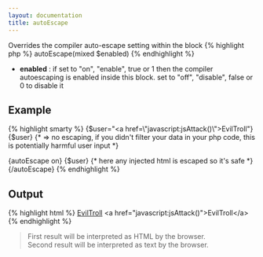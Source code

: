 ```yaml
---
layout: documentation
title: autoEscape
---
```


Overrides the compiler auto-escape setting within the block
{% highlight php %}
autoEscape(mixed $enabled)
{% endhighlight %}
* **enabled** : if set to "on", "enable", true or 1 then the compiler autoescaping is enabled inside this block. set to "off", "disable", false or 0 to disable it

## Example
{% highlight smarty %}
{$user="<a href=\\"javascript:jsAttack()\\">EvilTroll</a>"}
{$user} {* => no escaping, if you didn't filter your data in your php code, this is potentially harmful user input *}
 
{autoEscape on}
{$user} {* here any injected html is escaped so it's safe *}
{/autoEscape}
{% endhighlight %}

## Output
{% highlight html %}
<a href="javascript:jsAttack()">EvilTroll</a>
&lt;a href="javascript:jsAttack()"&gt;EvilTroll&lt;/a&gt;
{% endhighlight %}
> First result will be interpreted as HTML by the browser.  
> Second result will be interpreted as text by the browser.